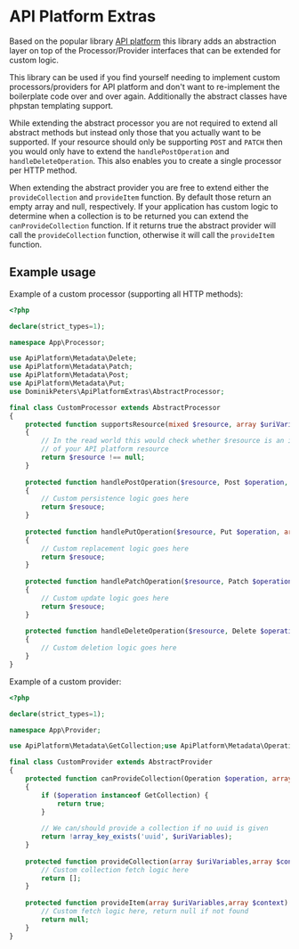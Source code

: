 # API Platform Extras

Based on the popular library [API platform](https://api-platform.com/) this library adds an abstraction layer on top of the Processor/Provider interfaces that can be extended for custom logic.

This library can be used if you find yourself needing to implement custom processors/providers for API platform and don't want to re-implement the boilerplate code over and over again. Additionally the abstract classes have phpstan templating support.

While extending the abstract processor you are not required to extend all abstract methods but instead only those that you actually want to be supported. If your resource should only be supporting `POST` and `PATCH` then you would only have to extend the `handlePostOperation` and `handleDeleteOperation`. This also enables you to create a single processor per HTTP method.

When extending the abstract provider you are free to extend either the `provideCollection` and `provideItem` function. By default those return an empty array and null, respectively. If your application has custom logic to determine when a collection is to be returned you can extend the `canProvideCollection` function. If it returns true the abstract provider will call the `provideCollection` function, otherwise it will call the `provideItem` function.


## Example usage
Example of a custom processor (supporting all HTTP methods):

```php
<?php

declare(strict_types=1);

namespace App\Processor;

use ApiPlatform\Metadata\Delete;
use ApiPlatform\Metadata\Patch;
use ApiPlatform\Metadata\Post;
use ApiPlatform\Metadata\Put;
use DominikPeters\ApiPlatformExtras\AbstractProcessor;

final class CustomProcessor extends AbstractProcessor
{
    protected function supportsResource(mixed $resource, array $uriVariables, array $context): bool
    {
        // In the read world this would check whether $resource is an instance
        // of your API platform resource
        return $resource !== null;
    }
    
    protected function handlePostOperation($resource, Post $operation, array $uriVariables, array $context): object
    {
        // Custom persistence logic goes here
        return $resouce;
    }
    
    protected function handlePutOperation($resource, Put $operation, array $uriVariables, array $context): object
    {
        // Custom replacement logic goes here
        return $resouce;
    }
    
    protected function handlePatchOperation($resource, Patch $operation, array $uriVariables, array $context): object
    {
        // Custom update logic goes here
        return $resouce;
    }
    
    protected function handleDeleteOperation($resource, Delete $operation, array $uriVariables, array $context): object
    {
        // Custom deletion logic goes here
    }
}
```

Example of a custom provider:

```php
<?php

declare(strict_types=1);

namespace App\Provider;

use ApiPlatform\Metadata\GetCollection;use ApiPlatform\Metadata\Operation;use DominikPeters\ApiPlatformExtras\AbstractProvider;

final class CustomProvider extends AbstractProvider
{
    protected function canProvideCollection(Operation $operation, array $uriVariables, array $context) : bool
    {
        if ($operation instanceof GetCollection) {
            return true;
        }
        
        // We can/should provide a collection if no uuid is given
        return !array_key_exists('uuid', $uriVariables);
    }
    
    protected function provideCollection(array $uriVariables,array $context) : array{
        // Custom collection fetch logic here
        return [];
    }
    
    protected function provideItem(array $uriVariables,array $context) : ?object{
        // Custom fetch logic here, return null if not found
        return null;
    }
}
```
